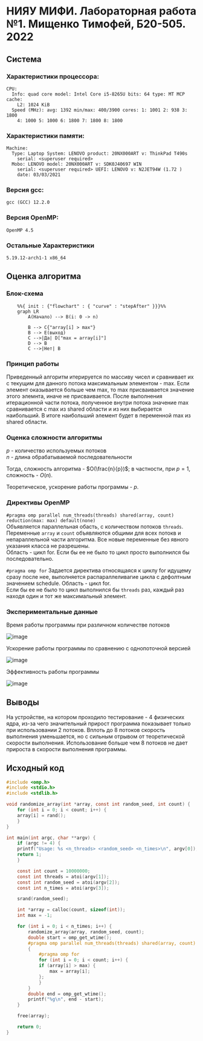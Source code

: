 # НИЯУ МИФИ. Лабораторная работа №1. Мищенко Тимофей, Б20-505. 2022

## Система

### Характеристики процессора:
```
CPU:
  Info: quad core model: Intel Core i5-8265U bits: 64 type: MT MCP cache:
    L2: 1024 KiB
  Speed (MHz): avg: 1392 min/max: 400/3900 cores: 1: 1001 2: 938 3: 1800
    4: 1000 5: 1000 6: 1800 7: 1800 8: 1800
```

### Характеристики памяти:
```
Machine:
  Type: Laptop System: LENOVO product: 20NX000ART v: ThinkPad T490s
    serial: <superuser required>
  Mobo: LENOVO model: 20NX000ART v: SDK0J40697 WIN
    serial: <superuser required> UEFI: LENOVO v: N2JET94W (1.72 )
    date: 03/03/2021
```

### Версия gcc:
```
gcc (GCC) 12.2.0
```

### Версия OpenMP:
```
OpenMP 4.5
```

### Остальные Характеристики
```
5.19.12-arch1-1 x86_64
```

## Оценка алгоритма

### Блок-схема

```mermaid
    %%{ init : {"flowchart" : { "curve" : "stepAfter" }}}%%
    graph LR
        A(Начало) --> B(i: 0 -> n)
        
        B --> C{"array[i] > max"}
        B --> E(выход)
        C -->|Да| D["max = array[i]"]
        D --> B
        C -->|Нет| B
```

### Принцип работы
Приведенный алгоритм итерируется по массиву чисел и сравнивает их с текущим для данного потока 
максимальным элементом - max. Если элемент оказывается больше чем max, то max присваивается значение
этого элемнта, иначе не присваивается. После выполнения итерационной части потока,
полученное внутри потока значение max сравнивается с max из shared области и из них
выбирается наибольший. В итоге наибольший элемент будет в переменной max из shared области. 

### Оценка сложности алгоритмы

$p$ - количество используемых потоков  
$n$ - длина обрабатываемой последовательности

Тогда, сложность алгоритма - $O(\frac{n}{p})$; в частности, при $p = 1$, сложность - $O(n)$.

Теоретическое, ускорение работы программы - $p$.

### Директивы OpenMP
`#pragma omp parallel num_threads(threads) shared(array, count) reduction(max: max) default(none)`  
Объявляется параллельная обасть, с количеством потоков `threads`. Переменные `array` и `count`
объявляются общими для всех потокв и непараллельной части алгоритма. Все новые переменные без явного
указания класса не разрешены.  
Область - цикл for.
Если бы ее не было то цикл просто выполнился бы последовательно.

`#pragma omp for`
Задается директива относящаяся к циклу for идущему сразу после нее, выполняется распараллеливагие цикла с дефолтным значением schedule.
Область - цикл for.  
Если бы ее не было то цикл выполнился бы `threads` раз, каждый раз находя один и тот же максимальный элемент.

### Экспериментальные данные

Время работы программы при различном количестве потоков

![image](target/threads.png)

Ускорение работы программы по сравнению с однопоточной версией

![image](target/acceleration.png)

Эффективность работы программы

![image](target/efficiency.png)

## Выводы
На устройстве, на котором проходило тестирование - 4 физических ядра, из-за чего значительный
прирост программа показывает только при использовании 2 потоков. Вплоть до 8 потоков скорость выполнения
уменьшается, но с сильным отрывом от теоретической скорости выполнения. Использование больше чем 8 потоков 
не дает прироста в скорости выполнения программы.

## Исходный код

```c 
#include <omp.h>
#include <stdio.h>
#include <stdlib.h>

void randomize_array(int *array, const int random_seed, int count) {
    for (int i = 0; i < count; i++) {
	array[i] = rand();
    }
}

int main(int argc, char **argv) {
    if (argc != 4) {
	printf("Usage: %s <n_threads> <random_seed> <n_times>\n", argv[0]);
	return 1;
    }

    const int count = 10000000;
    const int threads = atoi(argv[1]);
    const int random_seed = atoi(argv[2]);
    const int n_times = atoi(argv[3]);

    srand(random_seed);

    int *array = calloc(count, sizeof(int));
    int max = -1;

    for (int i = 0; i < n_times; i++) {
        randomize_array(array, random_seed, count);
        double start = omp_get_wtime();
        #pragma omp parallel num_threads(threads) shared(array, count) reduction(max: max) default(none)
        {
            #pragma omp for
            for (int i = 0; i < count; i++) {
            if (array[i] > max) {
                max = array[i];
            };
            }
        }
        double end = omp_get_wtime();
        printf("%g\n", end - start);
    }

    free(array);

    return 0;
}
```
